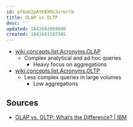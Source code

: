 ```yaml
---
id: pf6wU2pAtK8XMs3zrmrlb
title: OLAP vs OLTP
desc: ''
updated: 1642602008000
created: 1642601187305
---
```


* [wiki.concepts.list.Acronyms.OLAP](../../Acronyms/OLAP.md)
  * Complex analytical and ad hoc queries
    * Heavy focus on aggregations
* [wiki.concepts.list.Acronyms.OLTP](../../Acronyms/OLTP.md)
  * Less complex queries in large volumes
    * Low aggregations

## Sources

* [OLAP vs. OLTP: What’s the Difference? | IBM](https://www.ibm.com/cloud/blog/olap-vs-oltp)
